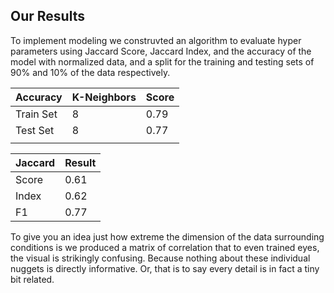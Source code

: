 ## Our Results
<p>
 To implement modeling we construvted an algorithm to evaluate
 hyper parameters using Jaccard Score, 
 Jaccard Index, and the accuracy of the model with normalized data, and a split for the training and testing sets of 90% and 10% of the data respectively. <br>
 
| Accuracy  | K-Neighbors | Score              |
|-----------|-------------|--------------------|
| Train Set | 8           | 0.79               |
| Test Set  | 8           | 0.77               |
|           |             |                    |<br>

| Jaccard | Result |
|---------|--------|
| Score   | 0.61   |
| Index   | 0.62   |
| F1      | 0.77   |<br>

 To give you an idea just how extreme the dimension of the data surrounding conditions is we produced a matrix of correlation that to even trained eyes, the visual is strikingly confusing. Because nothing about these individual nuggets is directly informative. Or, that is to say every detail is in fact a tiny bit related.<br> 

<br>
</p>
